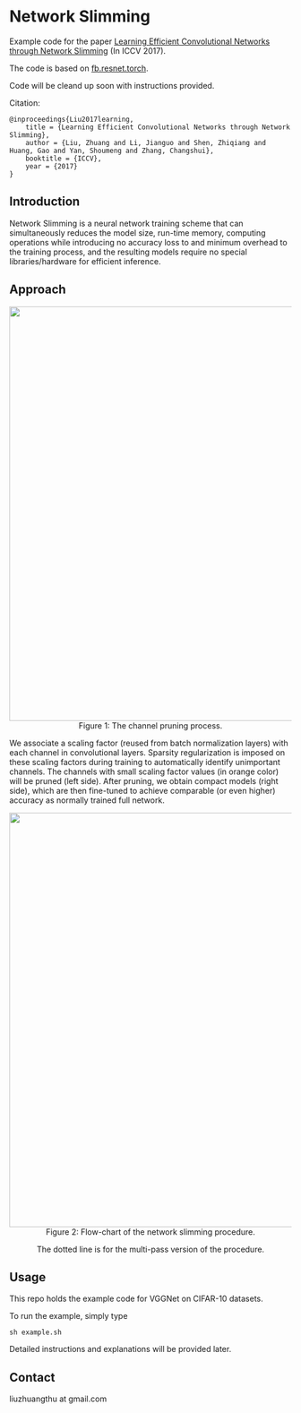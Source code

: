 # Network Slimming

Example code for the paper [Learning Efficient Convolutional Networks through Network Slimming](https://arxiv.org/abs/1708.06519) (In ICCV 2017).

The code is based on [fb.resnet.torch](https://github.com/facebook/fb.resnet.torch).

Code will be cleand up soon with instructions provided.

Citation:

	@inproceedings{Liu2017learning,
		title = {Learning Efficient Convolutional Networks through Network Slimming},
		author = {Liu, Zhuang and Li, Jianguo and Shen, Zhiqiang and Huang, Gao and Yan, Shoumeng and Zhang, Changshui},
		booktitle = {ICCV},
		year = {2017}
	}



## Introduction


Network Slimming is a neural network training scheme that can simultaneously reduces the model size, run-time memory, computing operations while introducing no accuracy loss to and minimum overhead to the training process, and the resulting models require no special libraries/hardware for efficient inference.



## Approach
<div align=center>
<img src="https://user-images.githubusercontent.com/8370623/29604272-d56a73f4-879b-11e7-80ea-0702de6bd584.jpg" width="740">
</div>

<div align=center>
Figure 1:
 The channel pruning process.
</div> 




We associate a scaling factor (reused from batch normalization layers) with each channel in convolutional layers. Sparsity
regularization is imposed on these scaling factors during training to automatically identify unimportant channels. The channels with small
scaling factor values (in orange color) will be pruned (left side). After pruning, we obtain compact models (right side), which are then
fine-tuned to achieve comparable (or even higher) accuracy as normally trained full network.



<div align=center>
<img src="https://user-images.githubusercontent.com/8370623/29604357-18f3ce18-879c-11e7-9204-8ee86f5e7245.jpg" width="740">
</div>

<div align=center>
Figure 2: Flow-chart of the network slimming procedure. 

The dotted line is for the multi-pass version of the procedure.
</div> 


## Usage
This repo holds the example code for VGGNet on CIFAR-10 datasets. 

To run the example, simply type 

  ```shell
  sh example.sh
  ```
  
Detailed instructions and explanations will be provided later.

## Contact
liuzhuangthu at gmail.com




